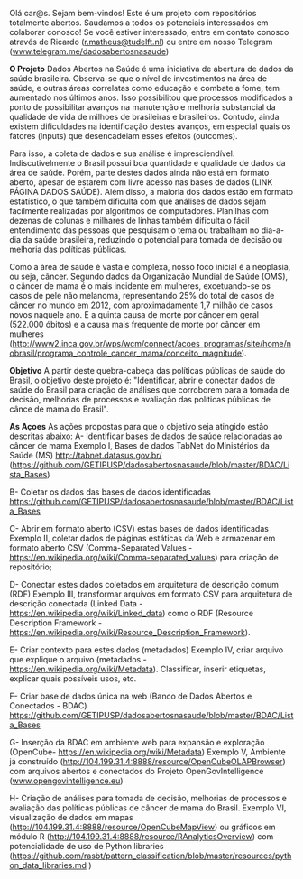 Olá car@s. Sejam bem-vindos! Este é um projeto com repositórios totalmente abertos. 
Saudamos a todos os potenciais interessados em colaborar conosco!
Se você estiver interessado, entre em contato conosco através de Ricardo (r.matheus@tudelft.nl) ou entre em nosso Telegram (www.telegram.me/dadosabertosnasaude)

**O Projeto**
Dados Abertos na Saúde é uma iniciativa de abertura de dados da saúde brasileira. Observa-se que o nível de investimentos na área de saúde, e outras áreas correlatas como educação e combate a fome, tem aumentado nos últimos anos. Isso possibilitou que processos modificados a ponto de possibilitar avanços na manutenção e melhoria substancial da qualidade de vida de milhoes de brasileiras e brasileiros. Contudo, ainda existem dificuldades na identificação destes avanços, em especial quais os fatores (inputs) que desencadeiam esses efeitos (outcomes).

Para isso, a coleta de dados e sua análise é impresciendível. Indiscutivelmente o Brasil possui boa quantidade e qualidade de dados da área de saúde. Porém, parte destes dados ainda não está em formato aberto, apesar de estarem com livre acesso nas bases de dados (LINK PÁGINA DADOS SAÚDE). Além disso, a maioria dos dados estão em formato estatístico, o que também dificulta com que análises de dados sejam facilmente realizadas por algorítmos de computadores. Planilhas com dezenas de colunas e milhares de linhas também dificulta o fácil entendimento das pessoas que pesquisam o tema ou trabalham no dia-a-dia da saúde brasileira, reduzindo o potencial para tomada de decisão ou melhoria das políticas públicas.

Como a área de saúde é vasta e complexa, nosso foco inicial é a neoplasia, ou seja, câncer. Segundo dados da Organização Mundial de Saúde (OMS), o câncer de mama é o mais incidente em mulheres, excetuando-se os casos de pele não melanoma, representando 25% do total de casos de câncer no mundo em 2012, com aproximadamente 1,7 milhão de casos novos naquele ano. É a quinta causa de morte por câncer em geral (522.000 óbitos) e a causa mais frequente de morte por câncer em mulheres (http://www2.inca.gov.br/wps/wcm/connect/acoes_programas/site/home/nobrasil/programa_controle_cancer_mama/conceito_magnitude). 

**Objetivo**
A partir deste quebra-cabeça das políticas públicas de saúde do Brasil, o objetivo deste projeto é:
"Identificar, abrir e conectar dados de saúde do Brasil para criação de análises que corroborem para a tomada de decisão, melhorias de processos e avaliação das políticas públicas de cânce de mama do Brasil".

**As Açoes**
As ações propostas para que o objetivo seja atingido estão descritas abaixo: 
A- Identificar bases de dados de saúde relacionadas ao câncer de mama
Exemplo I, Bases de dados TabNet do Ministérios da Saúde (MS) http://tabnet.datasus.gov.br/
(https://github.com/GETIPUSP/dadosabertosnasaude/blob/master/BDAC/Lista_Bases)

B- Coletar os dados das bases de dados identificadas
https://github.com/GETIPUSP/dadosabertosnasaude/blob/master/BDAC/Lista_Bases

C- Abrir em formato aberto (CSV) estas bases de dados identificadas
Exemplo II, coletar dados de páginas estáticas da Web e armazenar em formato aberto CSV (Comma-Separated Values - https://en.wikipedia.org/wiki/Comma-separated_values) para criação de repositório;

D- Conectar estes dados coletados em arquitetura de descrição comum (RDF)
Exemplo III, transformar arquivos em formato CSV para arquitetura de descrição conectada (Linked Data - https://en.wikipedia.org/wiki/Linked_data) como o RDF (Resource Description Framework - https://en.wikipedia.org/wiki/Resource_Description_Framework).

E- Criar contexto para estes dados (metadados)
Exemplo IV, criar arquivo que explique o arquivo (metadados - https://en.wikipedia.org/wiki/Metadata). Classificar, inserir etiquetas, explicar quais possíveis usos, etc.

F- Criar base de dados única na web (Banco de Dados Abertos e Conectados - BDAC)
https://github.com/GETIPUSP/dadosabertosnasaude/blob/master/BDAC/Lista_Bases

G- Inserção da BDAC em ambiente web para expansão e exploração (OpenCube- https://en.wikipedia.org/wiki/Metadata)
Exemplo V, Ambiente já construído (http://104.199.31.4:8888/resource/OpenCubeOLAPBrowser) com arquivos abertos e conectados do Projeto OpenGovIntelligence (www.opengovintelligence.eu) 

H- Criação de análises para tomada de decisão, melhorias de processos e avaliação das políticas públicas de câncer de mama do Brasil.
Exemplo VI, visualização de dados em mapas (http://104.199.31.4:8888/resource/OpenCubeMapView) ou gráficos em módulo R (http://104.199.31.4:8888/resource/RAnalyticsOverview) com potencialidade de uso de Python libraries (https://github.com/rasbt/pattern_classification/blob/master/resources/python_data_libraries.md  )
